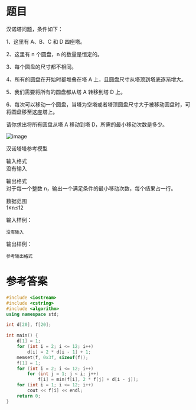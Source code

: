 # 题目
汉诺塔问题，条件如下：

1、这里有 A、B、C 和 D 四座塔。

2、这里有 n 个圆盘，n 的数量是恒定的。

3、每个圆盘的尺寸都不相同。

4、所有的圆盘在开始时都堆叠在塔 A 上，且圆盘尺寸从塔顶到塔底逐渐增大。

5、我们需要将所有的圆盘都从塔 A 转移到塔 D 上。

6、每次可以移动一个圆盘，当塔为空塔或者塔顶圆盘尺寸大于被移动圆盘时，可将圆盘移至这座塔上。

请你求出将所有圆盘从塔 A 移动到塔 D，所需的最小移动次数是多少。

![image](https://user-images.githubusercontent.com/59190045/124757668-69cf9b80-df60-11eb-8e7c-d3e3031ebc92.png)

汉诺塔塔参考模型

输入格式<br>
没有输入

输出格式<br>
对于每一个整数 n，输出一个满足条件的最小移动次数，每个结果占一行。

数据范围<br>
1≤n≤12

输入样例：
```
没有输入
```
输出样例：
```
参考输出格式
```
# 参考答案
```c++
#include <iostream>
#include <cstring>
#include <algorithm>
using namespace std;

int d[20], f[20];

int main() {
    d[1] = 1;
    for (int i = 2; i <= 12; i++)
        d[i] = 2 * d[i - 1] + 1;
    memset(f, 0x3f, sizeof(f));
    f[1] = 1;
    for (int i = 2; i <= 12; i++)
        for (int j = 1; j < i; j++)
            f[i] = min(f[i], 2 * f[j] + d[i - j]);
    for (int i = 1; i <= 12; i++)
        cout << f[i] << endl;
    return 0;
}

